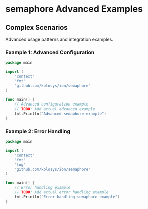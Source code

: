 # semaphore Advanced Examples

## Complex Scenarios

Advanced usage patterns and integration examples.

### Example 1: Advanced Configuration

```go
package main

import (
    "context"
    "fmt"
    "github.com/kolosys/ion/semaphore"
)

func main() {
    // Advanced configuration example
    // TODO: Add actual advanced example
    fmt.Println("Advanced semaphore example")
}
```

### Example 2: Error Handling

```go
package main

import (
    "context"
    "fmt"
    "log"
    "github.com/kolosys/ion/semaphore"
)

func main() {
    // Error handling example
    // TODO: Add actual error handling example
    fmt.Println("Error handling semaphore example")
}
```
